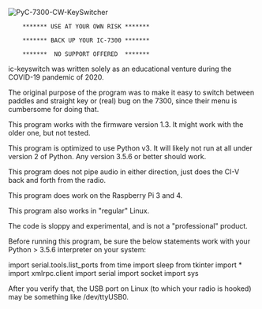 ![PyC-7300-CW-KeySwitcher](https://user-images.githubusercontent.com/76819904/107884043-93f4c400-6ec0-11eb-955c-9ee395521dd5.png)

        ******* USE AT YOUR OWN RISK *******

        ******* BACK UP YOUR IC-7300 *******

        *******  NO SUPPORT OFFERED  *******


ic-keyswitch was written solely as an educational venture during the COVID-19
pandemic of 2020.

The original purpose of the program was to make it easy to switch between 
paddles and straight key or (real) bug on the 7300, since their menu is 
cumbersome for doing that.

This program works with the firmware version 1.3.  It might work with 
the older one, but not tested.

This program is optimized to use Python v3.  It will likely not run at all
under version 2 of Python.  Any version 3.5.6 or better should work.

This program does not pipe audio in either direction, just does the 
CI-V back and forth from the radio.

This program does work on the Raspberry Pi 3 and 4.

This program also works in "regular" Linux.

The code is sloppy and experimental, and is not a "professional" product.

Before running this program, be sure the below statements work with
your Python > 3.5.6 interpreter on your system:

import serial.tools.list_ports
from time import sleep
from tkinter import *
import xmlrpc.client
import serial
import socket
import sys

After you verify that, the USB port on Linux (to which your radio is hooked) 
may be something like /dev/ttyUSB0.



